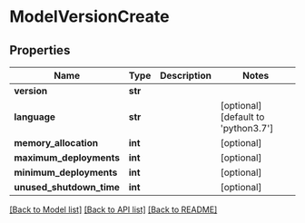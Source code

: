 # ModelVersionCreate

## Properties
Name | Type | Description | Notes
------------ | ------------- | ------------- | -------------
**version** | **str** |  | 
**language** | **str** |  | [optional] [default to 'python3.7']
**memory_allocation** | **int** |  | [optional] 
**maximum_deployments** | **int** |  | [optional] 
**minimum_deployments** | **int** |  | [optional] 
**unused_shutdown_time** | **int** |  | [optional] 

[[Back to Model list]](../README.md#documentation-for-models) [[Back to API list]](../README.md#documentation-for-api-endpoints) [[Back to README]](../README.md)


